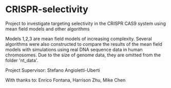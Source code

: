 # CRISPR-selectivity
Project to investigate targeting selectivity in the CRISPR CAS9 system using mean field models and other algorithms


Models 1,2,3 are mean field models of increasing complexity. Several algorithms were also constructed to compare the results of the mean field models with simulations using real DNA sequence data in human chromosomes. Due to the size of genome data, they are omitted from the folder 'nt_data'.

Project Supervisor: Stefano Angioletti-Uberti

With thanks to: Enrico Fontana, Harrison Zhu, Mike Chen
